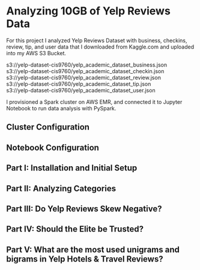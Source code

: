# Analyzing 10GB of Yelp Reviews Data

For this project I analyzed Yelp Reviews Dataset with business, checkins, review, tip, and user data that I downloaded from Kaggle.com and uploaded into my AWS S3 Bucket.

s3://yelp-dataset-cis9760/yelp_academic_dataset_business.json \
s3://yelp-dataset-cis9760/yelp_academic_dataset_checkin.json \
s3://yelp-dataset-cis9760/yelp_academic_dataset_review.json \
s3://yelp-dataset-cis9760/yelp_academic_dataset_tip.json \
s3://yelp-dataset-cis9760/yelp_academic_dataset_user.json

I provisioned a Spark cluster on AWS EMR, and connected it to Jupyter Notebook to run data analysis with PySpark.

## Cluster Configuration

## Notebook Configuration

## Part I: Installation and Initial Setup

## Part II: Analyzing Categories

## Part III: Do Yelp Reviews Skew Negative?

## Part IV: Should the Elite be Trusted?

## Part V: What are the most used unigrams and bigrams in Yelp Hotels & Travel Reviews?




